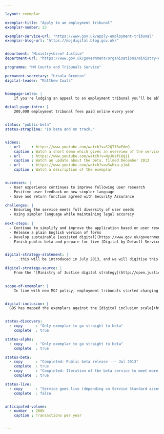 ```yaml
---

layout: exemplar

exemplar-title: "Apply to an employment tribunal"
exemplar-number: 23

exemplar-service-url: "https://www.gov.uk/apply-employment-tribunal"
exemplar-blog-url: "https://mojdigital.blog.gov.uk/"


department: "Ministry<br>of Justice"
department-url: "https://www.gov.uk/government/organisations/ministry-of-justice"

programme: "HM Courts and Tribunals Service"

permanent-secretary: "Ursula Brennan"
digital-leader: "Matthew Coats"


homepage-intro: |
    If you're lodging an appeal to an employment tribunal you’ll be able to apply and pay the accompanying fee online

detail-page-intro: |
    200,000 employment tribunal fees paid online every year


status: "public-beta"
status-strapline: "In beta and on track."


videos:
  - url     : https://www.youtube.com/watch?v=S2QT1RvEdoQ
    caption : Watch a short demo which gives an overview of the service, filmed January 2014
  - url     : https://www.youtube.com/watch?v=NyJ8afCOgjI
    caption : Watch an update about the beta, filmed December 2013
  - url     : https://www.youtube.com/watch?v=w5wMxu-y1mA
    caption : Watch a description of the exemplar


successes: |
  - User experience continues to improve following user research
  - Positive user feedback on new simpler language
  - Save and return function agreed with Security Assurance

challenges: |
  - Ensuring the service meets full diversity of user needs
  - Using simpler language while maintaining legal accuracy
  
next-steps: |
  - Continue to simplify and improve the application based on user research
  - Release a plain English version of forms
  - Develop sustainable [assisted digital](https://www.gov.uk/government/publications/government-approach-to-assisted-digital) support
  - Finish public beta and prepare for live [Digital by Default Service Standard](https://www.gov.uk/service-manual/digital-by-default) assessment


digital-strategy-statement: |
    ...this will be introduced in July 2013, and we will digitise this service and the processes that support it.

digital-strategy-source: |
    From the '[Ministry of Justice digital strategy](http://open.justice.gov.uk/digital-strategy/)' – December 2012
    

scope-of-exemplar: |
    In line with new MOJ policy, employment tribunals started charging fees from 29 July. The technology to implement this ministerial priority includes a payment mechanism, which is being improved through digital input on user research and the Digital by Default Service Standard. Phase 2 runs from July to December and will improve the flexibility of the service, its reporting, and its ability to support user errors around manual transactions. Phase 3 is currently being scoped.


digital-inclusion: |
  GDS has mapped the exemplars against the [digital inclusion scale](https://www.gov.uk/government/publications/government-digital-inclusion-strategy/government-digital-inclusion-strategy#measuring-digital-exclusion) to help show where these services may be difficult for some people to use. [See the rating for Apply to an employment tribunal](https://www.gov.uk/government/publications/government-digital-inclusion-strategy/exemplar-services-and-identity-assurance-how-complex-they-are#apply-to-an-employment-tribunal).


status-discovery:
  - copy      : "Only exemplar to go straight to beta"
    complete  : true

status-alpha:
  - copy      : "Only exemplar to go straight to beta"
    complete  : true

status-beta:
  - copy      : "Completed: Public beta release --- Jul 2013"
    complete  : true
  - copy      : "Completed: Iteration of the beta service to meet more user needs --- Aug 2013 to Jul 2014"
    complete  : true

status-live:
  - copy      : "Service goes live (depending on Service Standard assessment) --- Jan to Mar 2015"
    complete  : false


anticipated-volume:
  - number  : 200k
    caption : Transactions per year


---
```



